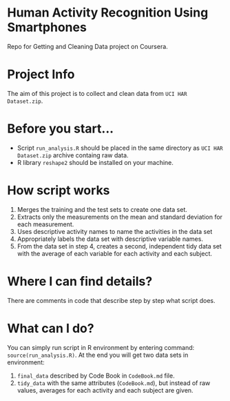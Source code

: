 Human Activity Recognition Using Smartphones
===================

Repo for Getting and Cleaning Data project on Coursera.

# Project Info

The aim of this project is to collect and clean data from ``UCI HAR Dataset.zip``.

# Before you start...

* Script ``run_analysis.R`` should be placed in the same directory as ``UCI HAR Dataset.zip`` archive containg raw data.
* R library ``reshape2`` should be installed on your machine.

# How script works

1. Merges the training and the test sets to create one data set.
2. Extracts only the measurements on the mean and standard deviation for each measurement. 
3. Uses descriptive activity names to name the activities in the data set
4. Appropriately labels the data set with descriptive variable names. 
5. From the data set in step 4, creates a second, independent tidy data set with the average of each variable for each activity and each subject.

# Where I can find details?

There are comments in code that describe step by step what script does.

# What can I do?

You can simply run script in R environment by entering command: ``source(run_analysis.R)``.
At the end you will get two data sets in environment:
1. ``final_data`` described by Code Book in ``CodeBook.md`` file.
2. ``tidy_data`` with the same attributes (``CodeBook.md``), but instead of raw values, averages for each activity and each subject are given.
